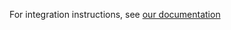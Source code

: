 For integration instructions, see [our documentation](https://docs.mux.com/guides/data/monitor-roku)
